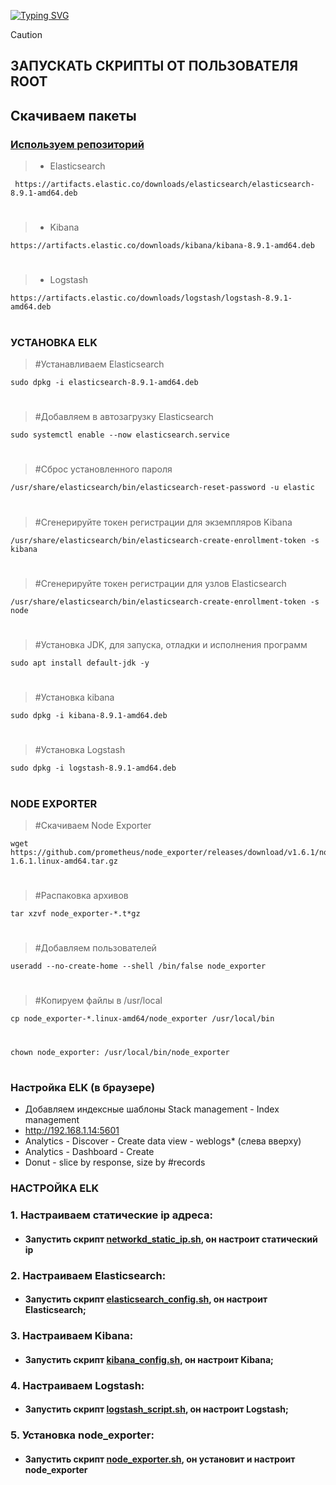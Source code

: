  <!---Пример кода-->
[![Typing SVG](https://readme-typing-svg.herokuapp.com?color=%2336BCF7&lines=Computer+science+student)](https://git.io/typing-svg)

> [!CAUTION] 
> ## ЗАПУСКАТЬ СКРИПТЫ ОТ ПОЛЬЗОВАТЕЛЯ ROOT


## Скачиваем пакеты
### [Используем репозиторий](https://www.elastic.co/guide/en/elasticsearch/reference/8.9/deb.html)

> * Elasticsearch

     https://artifacts.elastic.co/downloads/elasticsearch/elasticsearch-8.9.1-amd64.deb
#

> * Kibana

    https://artifacts.elastic.co/downloads/kibana/kibana-8.9.1-amd64.deb
#

> * Logstash

    https://artifacts.elastic.co/downloads/logstash/logstash-8.9.1-amd64.deb
#
### УСТАНОВКА ELK

> #Устанавливаем Elasticsearch

    sudo dpkg -i elasticsearch-8.9.1-amd64.deb
#   
> #Добавляем в автозагрузку Elasticsearch

    sudo systemctl enable --now elasticsearch.service
#

> #Сброс установленного пароля

    /usr/share/elasticsearch/bin/elasticsearch-reset-password -u elastic
#

> #Сгенерируйте токен регистрации для экземпляров Kibana

    /usr/share/elasticsearch/bin/elasticsearch-create-enrollment-token -s kibana
#

> #Сгенерируйте токен регистрации для узлов Elasticsearch 

    /usr/share/elasticsearch/bin/elasticsearch-create-enrollment-token -s node
#
 
> #Установка JDK, для запуска, отладки и исполнения программ

    sudo apt install default-jdk -y
# 
> #Установка kibana

    sudo dpkg -i kibana-8.9.1-amd64.deb
# 
> #Установка Logstash

    sudo dpkg -i logstash-8.9.1-amd64.deb
 # 
  ### NODE EXPORTER

   > #Скачиваем Node Exporter
    
    wget https://github.com/prometheus/node_exporter/releases/download/v1.6.1/node_exporter-1.6.1.linux-amd64.tar.gz
#
   > #Распаковка архивов
   
    tar xzvf node_exporter-*.t*gz
 #

   > #Добавляем пользователей
   
    useradd --no-create-home --shell /bin/false node_exporter
#

   > #Копируем файлы в /usr/local

    cp node_exporter-*.linux-amd64/node_exporter /usr/local/bin
#    
    chown node_exporter: /usr/local/bin/node_exporter
#

### Настройка ELK (в браузере)

* Добавляем индексные шаблоны Stack management - Index management
* http://192.168.1.14:5601
* Analytics - Discover - Create data view - weblogs* (слева вверху)
* Analytics - Dashboard - Create
* Donut - slice by response, size by #records








### НАСТРОЙКА ELK
### 1. Настраиваем статические ip адреса:
   
* #### Запустить скрипт [networkd_static_ip.sh](https://github.com/rashenko/log-git/blob/main/networkd_static_ip.sh), он настроит статический ip

### 2. Настраиваем Elasticsearch:
   
* #### Запустить скрипт [elasticsearch_config.sh](https://github.com/rashenko/log-git/blob/main/elasticsearch_script.sh), он настроит Elasticsearch;

### 3. Настраиваем Kibana:
   
* #### Запустить скрипт [kibana_config.sh](https://github.com/rashenko/log-git/blob/main/kibana_script.sh), он настроит Kibana;

### 4. Настраиваем Logstash:
   
* #### Запустить скрипт [logstash_script.sh](https://github.com/rashenko/log-git/blob/main/logstash_script.sh), он настроит Logstash;

### 5. Установка node_exporter:
   
* #### Запустить скрипт [node_exporter.sh](https://github.com/rashenko/log-git/blob/main/node_exporter.sh), он установит и   настроит node_exporter




 

